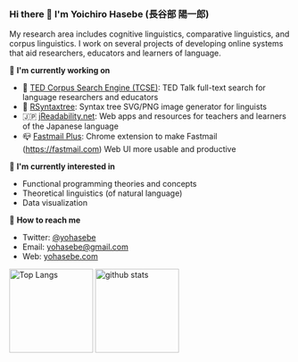 ### Hi there 👋 I'm Yoichiro Hasebe (長谷部 陽一郎) 

My research area includes cognitive linguistics, comparative linguistics, and corpus linguistics. I work on several projects of developing online systems that aid researchers, educators and learners of language.

🔭 **I'm currently working on**

- 💬 [TED Corpus Search Engine (TCSE)](https://yohasebe.com/tcse): TED Talk full-text search for language researchers and educators 
- 🌲 [RSyntaxtree](https://yohasebe.com/rsyntaxtree): Syntax tree SVG/PNG image generator for linguists
- 🇯🇵 [jReadability.net](https://jreadability.net/en-portal.html): Web apps and resources for teachers and learners of the Japanese language
- 📪 [Fastmail Plus](https://chrome.google.com/webstore/detail/fastmail-plus/ibgnnkojbkconppocnmdobeodcaijmfm): Chrome extension to make Fastmail (https://fastmail.com) Web UI more usable and productive

🌱 **I'm currently interested in**

- Functional programming theories and concepts
- Theoretical linguistics (of natural language)
- Data visualization

🤝 **How to reach me**

- Twitter: [@yohasebe](https://twitter.com/yohasebe)
- Email: [yohasebe@gmail.com](mailto:yohasebe@gmail.com)
- Web: [yohasebe.com](https://yohasebe.com)

<p align="left"> 
  <img alt="Top Langs" height="150px" src="https://github-readme-stats.vercel.app/api/top-langs/?username=yohasebe&layout=compact&show_icons=true&theme=default" />
  <img alt="github stats" height="150px" src="https://github-readme-stats.vercel.app/api?username=yohasebe&theme=default&show_icons=true" />
</p>
